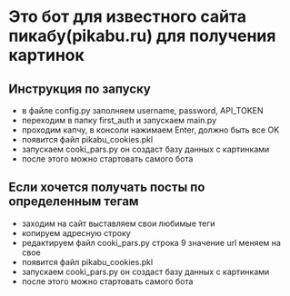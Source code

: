 # Это бот для известного сайта пикабу(pikabu.ru) для получения картинок

## Инструкция по запуску
- в файле config.py заполняем username, password, API_TOKEN
- переходим в папку first_auth и запускаем main.py
- проходим капчу, в консоли нажимаем Enter, должно быть все OK 
- появится файл pikabu_cookies.pkl
- запускаем cooki_pars.py он создаст базу данных с картинками
- после этого можно стартовать самого бота

## Если хочется получать посты по определенным тегам

- заходим на сайт выставляем свои любимые теги
- копируем адресную строку
- редактируем файл cooki_pars.py строка 9 значение url меняем на свое
- появится файл pikabu_cookies.pkl
- запускаем cooki_pars.py он создаст базу данных с картинками
- после этого можно стартовать самого бота


